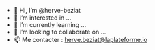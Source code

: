 - 👋 Hi, I’m @herve-beziat
- 👀 I’m interested in ...
- 🌱 I’m currently learning ...
- 💞️ I’m looking to collaborate on ...
- 📫 Me contacter : herve.beziat@laplateforme.io

<!---
herve-beziat/herve-beziat is a ✨ special ✨ repository because its `README.md` (this file) appears on your GitHub profile.
You can click the Preview link to take a look at your changes.
--->
